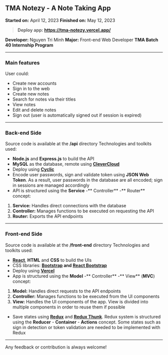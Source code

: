 ## TMA Notezy - A Note Taking App
**Started on:** April 12, 2023
**Finished on:** May 12, 2023
> **Deploy app: https://tma-notezy.vercel.app/**

**Developer:** Nguyen Tri Minh
**Major:** Front-end Web Developer
**TMA Batch 40 Internship Program**


------------
### Main features
User could:
- Create new accounts
- Sign in to the web
- Create new notes
- Search for notes via their titles
- View notes
- Edit and delete notes
- Sign out (user is automatically signed out if session is expired)

------------

### Back-end Side
Source code is available at the **/api** directory
Technologies and toolkits used:
- **Node.js** and **Express.js** to build the API
- **MySQL** as the database, remote using **[CleverCloud](https://www.clever-cloud.com/ "CleverCloud")**
- Deploy using **[Cyclic](https://www.cyclic.sh/ "Cyclic")**
- Encode user passwords, sign and validate token using **JSON Web Token**. As a result, user passwords in the database are all encoded; sign in sessions are managed accordingly
- API is structured using the **Service** -** Controller** -** Router** concept:
1. **Service:** Handles direct connections with the database
2. **Controller:** Manages functions to be executed on requesting the API
3. **Router:** Exports the API endpoints

------------
### Front-end Side
Source code is available at the **/front-end** directory
Technologies and toolkits used:
- **[React](https://react.dev/ "React")**, **HTML**  and **CSS** to build the UIs
- CSS libraries: **[Bootstrap](https://getbootstrap.com/ "Bootstrap") and [React Bootstrap](https://react-bootstrap.github.io/ "React Bootstrap")**
- Deploy using **[Vercel](https://vercel.com/ "Vercel")**
- App is structured using the **Model** -** Controller** -** View** (**MVC**) concept:
1. **Model:** Handles direct requests to the API endpoints
2. **Controller:** Manages functions to be executed from the UI components
3. **View:** Handles the UI components of the app. View is divided into multiple components in order to reuse them if possible
- Save states using **[Redux](https://redux.js.org/ "Redux")** and **[Redux Thunk](https://github.com/reduxjs/redux-thunk "Redux Thunk")**. Redux system is structured using the **Reducer** - **Container** - **Actions** concept. Some states such as sign in detection or token validation are needed to be implemented with Redux

------------

Any feedback or contribution is always welcome!

